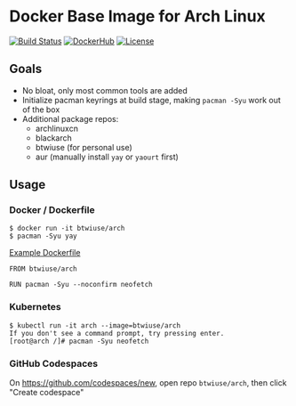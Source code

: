 # Docker Base Image for Arch Linux

[![Build Status](https://travis-ci.org/archlinux/archlinux-docker.svg?branch=master)](https://travis-ci.org/archlinux/archlinux-docker)
[![DockerHub](https://img.shields.io/docker/pulls/btwiuse/arch.svg)](https://hub.docker.com/r/btwiuse/arch)
[![License](https://img.shields.io/github/license/btwiuse/arch?color=%23000&style=flat-round)](https://github.com/btwiuse/arch/blob/master/LICENSE)

## Goals

* No bloat, only most common tools are added
* Initialize pacman keyrings at build stage, making `pacman -Syu` work out of the box
* Additional package repos:
  - archlinuxcn
  - blackarch
  - btwiuse (for personal use)
  - aur (manually install `yay` or `yaourt` first)

## Usage

### Docker / Dockerfile

```
$ docker run -it btwiuse/arch
$ pacman -Syu yay
```

[Example Dockerfile](.devcontainer/Dockerfile)
```
FROM btwiuse/arch

RUN pacman -Syu --noconfirm neofetch
```

### Kubernetes

```
$ kubectl run -it arch --image=btwiuse/arch
If you don't see a command prompt, try pressing enter.
[root@arch /]# pacman -Syu neofetch
```

### GitHub Codespaces

On https://github.com/codespaces/new, open repo `btwiuse/arch`, then click "Create codespace"
